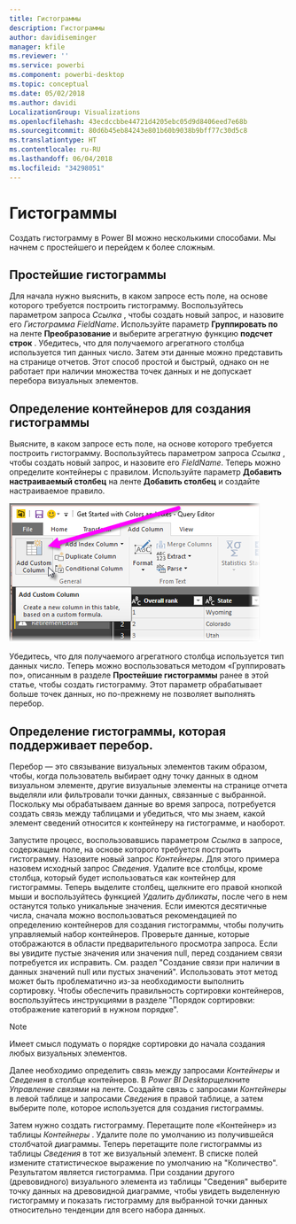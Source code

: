 ```yaml
---
title: Гистограммы
description: Гистограммы
author: davidiseminger
manager: kfile
ms.reviewer: ''
ms.service: powerbi
ms.component: powerbi-desktop
ms.topic: conceptual
ms.date: 05/02/2018
ms.author: davidi
LocalizationGroup: Visualizations
ms.openlocfilehash: 43ecdccbbe44721d4205ebc05d9d8406eed7e68b
ms.sourcegitcommit: 80d6b45eb84243e801b60b9038b9bff77c30d5c8
ms.translationtype: HT
ms.contentlocale: ru-RU
ms.lasthandoff: 06/04/2018
ms.locfileid: "34298051"
---
```

# <a name="histograms"></a>Гистограммы
Создать гистограмму в Power BI можно несколькими способами. Мы начнем с простейшего и перейдем к более сложным.

## <a name="simple-histograms"></a>Простейшие гистограммы
Для начала нужно выяснить, в каком запросе есть поле, на основе которого требуется построить гистограмму.  Воспользуйтесь параметром запроса *Ссылка* , чтобы создать новый запрос, и назовите его *Гистограмма FieldName*. Используйте параметр **Группировать по** на ленте **Преобразование** и выберите агрегатную функцию **подсчет строк** . Убедитесь, что для получаемого агрегатного столбца используется тип данных число. Затем эти данные можно представить на странице отчетов. Этот способ простой и быстрый, однако он не работает при наличии множества точек данных и не допускает перебора визуальных элементов.

## <a name="defining-buckets-to-build-a-histogram"></a>Определение контейнеров для создания гистограммы
Выясните, в каком запросе есть поле, на основе которого требуется построить гистограмму. Воспользуйтесь параметром запроса *Ссылка* , чтобы создать новый запрос, и назовите его *FieldName*.  Теперь можно определите контейнеры с правилом. Используйте параметр **Добавить настраиваемый столбец** на ленте **Добавить столбец** и создайте настраиваемое правило.

![](media/service-histograms/powerbi-service-histograms_1.png)

Убедитесь, что для получаемого агрегатного столбца используется тип данных число. Теперь можно воспользоваться методом «Группировать по», описанным в разделе **Простейшие гистограммы** ранее в этой статье, чтобы создать гистограмму. Этот параметр обрабатывает больше точек данных, но по-прежнему не позволяет выполнять перебор.

## <a name="defining-a-histogram-that-supports-brushing"></a>Определение гистограммы, которая поддерживает перебор.
Перебор — это связывание визуальных элементов таким образом, чтобы, когда пользователь выбирает одну точку данных в одном визуальном элементе, другие визуальные элементы на странице отчета выделяли или фильтровали точки данных, связанные с выбранной.  Поскольку мы обрабатываем данные во время запроса, потребуется создать связь между таблицами и убедиться, что мы знаем, какой элемент сведений относится к контейнеру на гистограмме, и наоборот.

Запустите процесс, воспользовавшись параметром *Ссылка* в запросе, содержащем поле, на основе которого требуется построить гистограмму.  Назовите новый запрос *Контейнеры*.  Для этого примера назовем исходный запрос *Сведения*.  Удалите все столбцы, кроме столбца, который будет использоваться как контейнер для гистограммы.  Теперь выделите столбец, щелкните его правой кнопкой мыши и воспользуйтесь функцией *Удалить дубликаты*, после чего в нем останутся только уникальные значения. Если имеются десятичные числа, сначала можно воспользоваться рекомендацией по определению контейнеров для создания гистограммы, чтобы получить управляемый набор контейнеров.  Проверьте данные, которые отображаются в области предварительного просмотра запроса. Если вы увидите пустые значения или значения null, перед созданием связи потребуется их исправить. См. раздел "Создание связи при наличии в данных значений null или пустых значений". Использовать этот метод может быть проблематично из-за необходимости выполнить сортировку. Чтобы обеспечить правильность сортировки контейнеров, воспользуйтесь инструкциями в разделе "Порядок сортировки: отображение категорий в нужном порядке". 

> [!NOTE]
> Имеет смысл подумать о порядке сортировки до начала создания любых визуальных элементов.   
> 
> 

Далее необходимо определить связь между запросами *Контейнеры* и *Сведения* в столбце контейнеров.  В *Power BI Desktop*щелкните *Управление связями* на ленте.  Создайте связь с запросами *Контейнеры* в левой таблице и запросами *Сведения* в правой таблице, а затем выберите поле, которое используется для создания гистограммы. 

Затем нужно создать гистограмму. Перетащите поле «Контейнер» из таблицы *Контейнеры* . Удалите поле по умолчанию из получившейся столбчатой диаграммы.  Теперь перетащите поле гистограммы из таблицы *Сведения* в тот же визуальный элемент. В списке полей измените статистическое выражение по умолчанию на "Количество". Результатом является гистограмма. При создании другого (древовидного) визуального элемента из таблицы "Сведения" выберите точку данных на древовидной диаграмме, чтобы увидеть выделенную гистограмму и показать гистограмму для выбранной точки данных относительно тенденции для всего набора данных.

